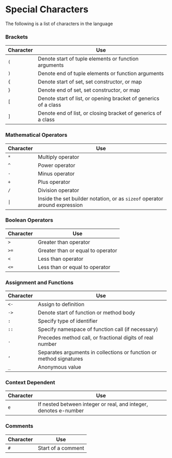 # Special Characters

The following is a list of characters in the language

### Brackets
Character | Use
----------|-----
`(`       | Denote start of tuple elements or function arguments
`)`       | Denote end of tuple elements or function arguments
`{`       | Denote start of set, set constructor, or map
`}`       | Denote end of set, set constructor, or map
`[`       | Denote start of list, or opening bracket of generics of a class
`]`       | Denote end of list, or closing bracket of generics of a class

### Mathematical Operators
Character           | Use
--------------------|-----
`*`                 | Multiply operator
`^`                 | Power operator
`-`                 | Minus operator
`+`                 | Plus operator
`/`                 | Division operator
<code>&#124;</code> | Inside the set builder notation, or as `sizeof` operator around expression

### Boolean Operators
Character | Use
----------|-----
`>`       | Greater than operator
`>=`      | Greater than or equal to operator
`<`       | Less than operator
`<=`      | Less than or equal to operator

### Assignment and Functions
Character | Use
----------|-----
`<-`      | Assign to definition
`->`      | Denote start of function or method body
`:`       | Specify type of identifier
`::`      | Specify namespace of function call (if necessary)
`.`       | Precedes method call, or fractional digits of real number
`,`       | Separates arguments in collections or function or method signatures
`_`       | Anonymous value

### Context Dependent
Character | Use
----------|-----
`e`       | If nested between integer or real, and integer, denotes e-number

### Comments
Character | Use
----------|-----
`#`       | Start of a comment
